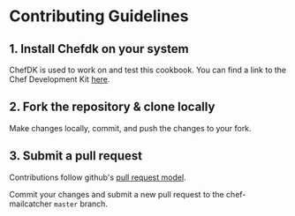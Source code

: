 Contributing Guidelines
===

## 1\. Install Chefdk on your system

ChefDK is used to work on and test this cookbook. You can find a link to the
Chef Development Kit [here](https://downloads.chef.io/chefdk).

## 2\. Fork the repository & clone locally

Make changes locally, commit, and push the changes to your fork.

## 3\. Submit a pull request

Contributions follow github's [pull request
model](https://help.github.com/articles/using-pull-requests/).

Commit your changes and submit a new pull request to the chef-mailcatcher
`master` branch.